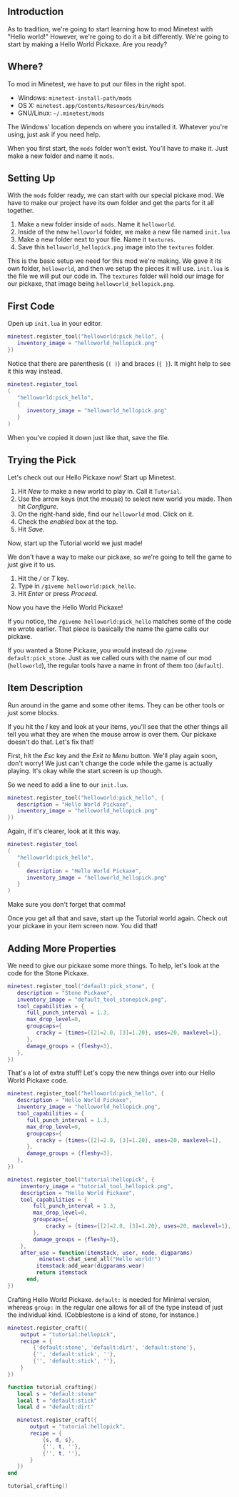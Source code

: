 ## Introduction

As to tradition, we're going to start learning how to mod Minetest with "Hello world!" However, we're going to do it a bit differently. We're going to start by making a Hello World Pickaxe. Are you ready?

## Where?

To mod in Minetest, we have to put our files in the right spot.

 * Windows: `minetest-install-path/mods`
 * OS X: `minetest.app/Contents/Resources/bin/mods`
 * GNU/Linux: `~/.minetest/mods`

The Windows' location depends on where you installed it. Whatever you're using, just ask if you need help.

When you first start, the `mods` folder won't exist. You'll have to make it. Just make a new folder and name it `mods`.

## Setting Up

With the `mods` folder ready, we can start with our special pickaxe mod. We have to make our project have its own folder and get the parts for it all together.

1. Make a new folder inside of `mods`. Name it `helloworld`.
2. Inside of the new `helloworld` folder, we make a new file named `init.lua`
3. Make a new folder next to your file. Name it `textures`.
4. Save this `helloworld_hellopick.png` image into the `textures` folder.

This is the basic setup we need for this mod we're making. We gave it its own folder, `helloworld`, and then we setup the pieces it will use. `init.lua` is the file we will put our code in. The `textures` folder will hold our image for our pickaxe, that image being `helloworld_hellopick.png`.

## First Code

Open up `init.lua` in your editor.

```Lua
minetest.register_tool("helloworld:pick_hello", {
   inventory_image = "helloworld_hellopick.png"
})
```

Notice that there are parenthesis (`( )`) and braces (`{ }`). It might help to see it this way instead.

```Lua
minetest.register_tool
(
   "helloworld:pick_hello",
   {
      inventory_image = "helloworld_hellopick.png"
   }
)
```

When you've copied it down just like that, save the file.

## Trying the Pick

Let's check out our Hello Pickaxe now! Start up Minetest.

1. Hit *New* to make a new world to play in. Call it `Tutorial`.
2. Use the arrow keys (not the mouse) to select new world you made. Then hit *Configure*.
3. On the right-hand side, find our `helloworld` mod. Click on it.
4. Check the *enabled* box at the top.
5. Hit *Save*.

Now, start up the Tutorial world we just made!

We don't have a way to make our pickaxe, so we're going to tell the game to just give it to us.
1. Hit the */* or *T* key.
2. Type in `/giveme helloworld:pick_hello`.
3. Hit *Enter* or press *Proceed*.

Now you have the Hello World Pickaxe!

If you notice, the `/giveme helloworld:pick_hello` matches some of the code we wrote earlier. That piece is basically the name the game calls our pickaxe.

If you wanted a Stone Pickaxe, you would instead do `/giveme default:pick_stone`. Just as we called ours with the name of our mod (`helloworld`), the regular tools have a name in front of them too (`default`).

## Item Description

Run around in the game and some other items. They can be other tools or just some blocks.

If you hit the *I* key and look at your items, you'll see that the other things all tell you what they are when the mouse arrow is over them. Our pickaxe doesn't do that. Let's fix that!

First, hit the *Esc* key and the *Exit to Menu* button. We'll play again soon, don't worry! We just can't change the code while the game is actually playing. It's okay while the start screen is up though.

So we need to add a line to our `init.lua`.

```Lua
minetest.register_tool("helloworld:pick_hello", {
   description = "Hello World Pickaxe",
   inventory_image = "helloworld_hellopick.png"
})
```

Again, if it's clearer, look at it this way.

```Lua
minetest.register_tool
(
   "helloworld:pick_hello",
   {
      description = "Hello World Pickaxe",
      inventory_image = "helloworld_hellopick.png"
   }
)
```

Make sure you don't forget that comma!

Once you get all that and save, start up the Tutorial world again. Check out your pickaxe in your item screen now. You did that!

## Adding More Properties

We need to give our pickaxe some more things. To help, let's look at the code for the Stone Pickaxe.

```Lua
minetest.register_tool("default:pick_stone", {
   description = "Stone Pickaxe",
   inventory_image = "default_tool_stonepick.png",
   tool_capabilities = {
      full_punch_interval = 1.3,
      max_drop_level=0,
      groupcaps={
         cracky = {times={[2]=2.0, [3]=1.20}, uses=20, maxlevel=1},
      },
      damage_groups = {fleshy=3},
   },
})
```

That's a lot of extra stuff! Let's copy the new things over into our Hello World Pickaxe code.

```Lua
minetest.register_tool("helloworld:pick_hello", {
   description = "Hello World Pickaxe",
   inventory_image = "helloworld_hellopick.png",
   tool_capabilities = {
      full_punch_interval = 1.3,
      max_drop_level=0,
      groupcaps={
         cracky = {times={[2]=2.0, [3]=1.20}, uses=20, maxlevel=1},
      },
      damage_groups = {fleshy=3},
   },
})
```

```Lua
minetest.register_tool("tutorial:hellopick", {
	inventory_image = "tutorial_tool_hellopick.png",
	description = "Hello World Pickaxe",
	tool_capabilities = {
		full_punch_interval = 1.3,
		max_drop_level=0,
		groupcaps={
			cracky = {times={[2]=2.0, [3]=1.20}, uses=20, maxlevel=1},
		},
		damage_groups = {fleshy=3},
	},
	after_use = function(itemstack, user, node, digparams)      
	      minetest.chat_send_all("Hello world!")
         itemstack:add_wear(digparams.wear)
         return itemstack
      end,
})
```
Crafting Hello World Pickaxe. `default:` is needed for Minimal version, whereas `group:` in the regular one allows for all of the type instead of just the individual kind. (Cobblestone is a kind of stone, for instance.)

```Lua
minetest.register_craft({
	output = "tutorial:hellopick",
	recipe = {
		{'default:stone', 'default:dirt', 'default:stone'},
		{'', 'default:stick', ''},
		{'', 'default:stick', ''},
	}
})
```

```Lua
function tutorial_crafting()
   local s = "default:stone"
   local t = "default:stick"
   local d = "default:dirt"

   minetest.register_craft({
	   output = "tutorial:hellopick",
	   recipe = {
		   {s, d, s},
		   {'', t, ''},
		   {'', t, ''},
	   }
   })
end

tutorial_crafting()
```
